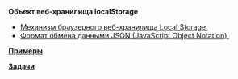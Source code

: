 **Объект веб-хранилища localStorage**

- [Механизм браузерного веб-хранилища Local Storage.](https://github.com/JcoderPaul/JS_LS_GREEN_BOOK/blob/master/Js_ls_22_Local_Storage/DOC/LocalStorage.md)
- [Формат обмена данными JSON (JavaScript Object Notation).](https://github.com/JcoderPaul/JS_LS_GREEN_BOOK/blob/master/Js_ls_22_Local_Storage/DOC/JSON_Object.md)

[**Примеры**](https://github.com/JcoderPaul/JS_LS_GREEN_BOOK/tree/master/Js_ls_22_Local_Storage/Examples)

[**Задачи**](https://github.com/JcoderPaul/JS_LS_GREEN_BOOK/tree/master/Js_ls_22_Local_Storage/Task)